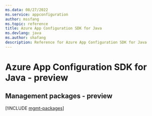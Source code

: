 ```yaml
---
ms.data: 08/27/2022
ms.service: appconfiguration
author: mssfang
ms.topic: reference
title: Azure App Configuration SDK for Java
ms.devlang: java
ms.author: shafang
description: Reference for Azure App Configuration SDK for Java
---
```

# Azure App Configuration SDK for Java - preview

## Management packages - preview
[!INCLUDE [mgmt-packages](app-configuration-mgmt-index.md)]